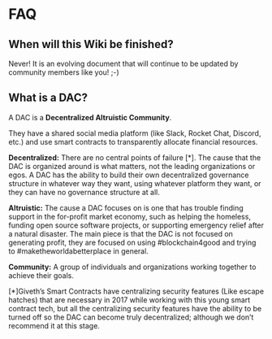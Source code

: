 # FAQ

## When will this Wiki be finished?

Never! It is an evolving document that will continue to be updated by community members like you! ;-)

## What is a DAC?

A DAC is a **Decentralized Altruistic Community**.

They have a shared social media platform (like Slack, Rocket Chat, Discord, etc.) and use smart contracts to transparently allocate financial resources. 

**Decentralized:** There are no central points of failure [*]. The cause that the DAC is organized around is what matters, not the leading organizations or egos. A DAC has the ability to build their own decentralized governance structure in whatever way they want, using whatever platform they want, or they can have no governance structure at all. 

**Altruistic:** The cause a DAC focuses on is one that has trouble finding support in the for-profit market economy, such as helping the homeless, funding open source software projects, or supporting emergency relief after a natural disaster. The main piece is that the DAC is not focused on generating profit, they are focused on using #blockchain4good and trying to #maketheworldabetterplace in general.

**Community:** A group of individuals and organizations working together to achieve their goals.

[*]Giveth’s Smart Contracts have centralizing security features (Like escape hatches) that are necessary in 2017 while working with this young smart contract tech, but all the centralizing security features have the ability to be turned off so the DAC can become truly decentralized; although we don’t recommend it at this stage. 

